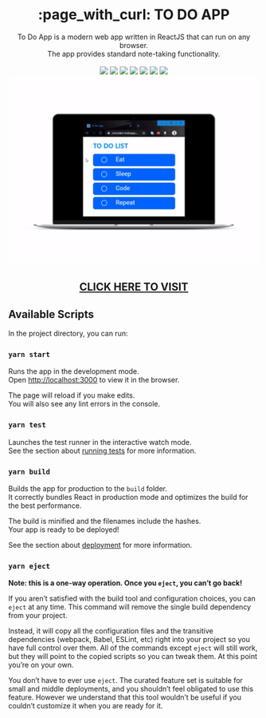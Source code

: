 <h1 align="center"> :page_with_curl: TO DO APP </h1>
<p align="center">
  To Do App is a modern web app written in ReactJS that can run on any browser. <br/>
  The app provides standard note-taking functionality. <br/> <br/>
  <img src="https://img.shields.io/badge/Platform-Web-brightgreen.svg" />
  <img src="https://img.shields.io/badge/Version-3.0.1-green.svg" />
  <img src="https://img.shields.io/badge/Repo_Size-132_MB-yellow.svg" /> 
  <img src="https://img.shields.io/badge/App_Size-472_KB-orange.svg" />
  <img src="https://img.shields.io/badge/Editor-VS_Code-0078d7.svg" />
  <img src="https://img.shields.io/badge/Library-React-61dbfb.svg" />
  <img src="https://img.shields.io/badge/Language-HTML,_CSS,_JS-red.svg" />
  <img src="https://github.com/cmcodes1/To-Do-App/blob/master/mockup.gif" />
</p>

<b><h2 align="center">[CLICK HERE TO VISIT](https://cmcodes-todoapp.netlify.com)</h2></b>

## Available Scripts

In the project directory, you can run:

### `yarn start`

Runs the app in the development mode.<br />
Open [http://localhost:3000](http://localhost:3000) to view it in the browser.

The page will reload if you make edits.<br />
You will also see any lint errors in the console.

### `yarn test`

Launches the test runner in the interactive watch mode.<br />
See the section about [running tests](https://facebook.github.io/create-react-app/docs/running-tests) for more information.

### `yarn build`

Builds the app for production to the `build` folder.<br />
It correctly bundles React in production mode and optimizes the build for the best performance.

The build is minified and the filenames include the hashes.<br />
Your app is ready to be deployed!

See the section about [deployment](https://facebook.github.io/create-react-app/docs/deployment) for more information.

### `yarn eject`

**Note: this is a one-way operation. Once you `eject`, you can’t go back!**

If you aren’t satisfied with the build tool and configuration choices, you can `eject` at any time. This command will remove the single build dependency from your project.

Instead, it will copy all the configuration files and the transitive dependencies (webpack, Babel, ESLint, etc) right into your project so you have full control over them. All of the commands except `eject` will still work, but they will point to the copied scripts so you can tweak them. At this point you’re on your own.

You don’t have to ever use `eject`. The curated feature set is suitable for small and middle deployments, and you shouldn’t feel obligated to use this feature. However we understand that this tool wouldn’t be useful if you couldn’t customize it when you are ready for it.
